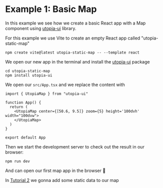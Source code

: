 # Example 1: Basic Map

In this example we see how we create a basic React app with a Map component using [utopia-ui](https://github.com/utopia-os/utopia-ui) library.

For this example we use Vite to create an empty React app called "utopia-static-map"

```shell=
npm create vite@latest utopia-static-map -- --template react
```

We open our new app in the terminal and install the [utopia-ui](https://github.com/utopia-os/utopia-ui) package

```shell=
cd utopia-static-map
npm install utopia-ui
```

We open our `src/App.tsx` and we replace the content with

```jsx=
import { UtopiaMap } from "utopia-ui"

function App() {
  return (
    <UtopiaMap center={[50.6, 9.5]} zoom={5} height='100dvh' width="100dvw">
    </UtopiaMap>
  )
}

export default App

```

Then we start the development server to check out the result in our browser:

```shell=
npm run dev
```

And can open our first map app in the browser 🙂

In [Tutorial 2](../2-static-layers/) we gonna add some static data to our map
